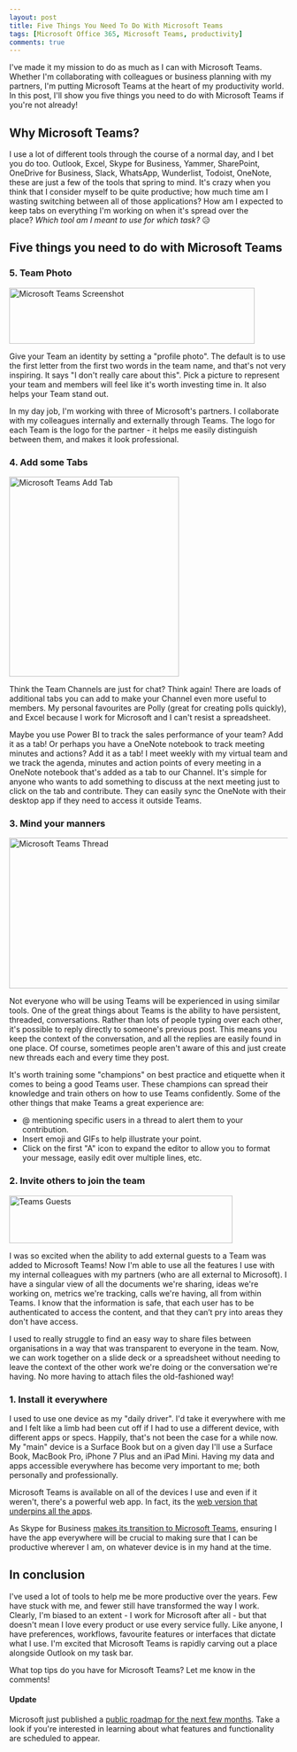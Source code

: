 ```yaml
---
layout: post
title: Five Things You Need To Do With Microsoft Teams
tags: [Microsoft Office 365, Microsoft Teams, productivity]
comments: true
---
```

I've made it my mission to do as much as I can with Microsoft Teams. Whether I'm collaborating with colleagues or business planning with my partners, I'm putting Microsoft Teams at the heart of my productivity world. In this post, I'll show you five things you need to do with Microsoft Teams if you're not already!

<h2>Why Microsoft Teams?</h2>

I use a lot of different tools through the course of a normal day, and I bet you do too. Outlook, Excel, Skype for Business, Yammer, SharePoint, OneDrive for Business, Slack, WhatsApp, Wunderlist, Todoist, OneNote, these are just a few of the tools that spring to mind. It's crazy when you think that I consider myself to be quite productive; how much time am I wasting switching between all of those applications? How am I expected to keep tabs on everything I'm working on when it's spread over the place?&nbsp;<em>Which tool am I meant to use for which task?</em> 😥

<h2>Five things you need to do with Microsoft Teams</h2>

<h3>5. Team Photo</h3>

<img src="https://jamesbmarshall.com/img/teams-1024x233.png" alt="Microsoft Teams Screenshot" width="444" height="101">

Give your Team an identity by setting a "profile photo". The default is to use the first letter from the first two words in the team name, and that's not very inspiring. It says "I don't really care about this". Pick a picture to represent your team and members will feel like it's worth investing time in. It also helps your Team stand out.

In my day job, I'm working with three of Microsoft's partners. I collaborate with my colleagues internally and externally through Teams. The logo for each Team is the logo for the partner - it helps me easily distinguish between them, and makes it look professional.

<h3>4. Add some Tabs</h3>

<img src="https://jamesbmarshall.com/img/teams_addins-870x1024.png" alt="Microsoft Teams Add Tab" width="307" height="361">

Think the Team Channels are just for chat? Think again! There are loads of additional tabs you can add to make your Channel even more useful to members. My personal favourites are Polly (great for creating polls quickly), and Excel because I work for Microsoft and I can't resist a spreadsheet.

Maybe you use Power BI to track the sales performance of your team? Add it as a tab! Or perhaps you have a OneNote notebook to track meeting minutes and actions? Add it as a tab! I meet weekly with my virtual team and we&nbsp;track the agenda, minutes and action points of every meeting in a OneNote notebook that's added as a tab to our Channel. It's simple for anyone who wants to add something to discuss at the next meeting just to click on the tab and contribute. They can easily sync the OneNote with their desktop app if they need to access it outside Teams.

<h3>3. Mind your manners</h3>

<img src="https://jamesbmarshall.com/img/teams_threads-1024x509.png" alt="Microsoft Teams Thread" width="548" height="272">

Not everyone who will be using Teams will be experienced in using similar tools. One of the great things about Teams is the ability to have persistent, threaded, conversations. Rather than lots of people typing over each other, it's possible to reply directly to someone's previous post. This means you keep the context of the conversation, and all the replies are easily found in one place. Of course, sometimes people aren't aware of this and just create new threads each and every time they post.

It's worth training some "champions" on best practice and etiquette when it comes to being a good Teams user. These champions can spread their knowledge and train others on how to use Teams confidently. Some of the other things that make Teams a great experience are:

<ul>
 	<li>@ mentioning specific users in a thread to alert them to your contribution.</li>
 	<li>Insert emoji and GIFs to help illustrate your point.</li>
 	<li>Click on the first "A" icon to expand the editor to allow you to format your message, easily edit over multiple lines, etc.</li>
</ul>

<h3>2. Invite others to join the team</h3>

<img src="https://jamesbmarshall.com/img/teams_guests.png" alt="Teams Guests" width="404" 
height="86">

I was so excited when the ability to add external guests to a Team was added to Microsoft Teams! Now I'm able to use all the features I use with my internal colleagues with my partners (who are all external to Microsoft). I have a singular view of all the documents we're sharing, ideas we're working on, metrics we're tracking, calls we're having, all from within Teams. I know that the information is safe, that each user has to be authenticated to access the content, and that they can’t pry into areas they don't have access.

I used to really struggle to find an easy way to share files between organisations in a way that was transparent to everyone in the team. Now, we can work together on a slide deck or a spreadsheet without needing to leave the context of the other work we're doing or the conversation we're having. No more having to attach files the old-fashioned way!

<h3>1. Install it everywhere</h3>

I used to use one device as my "daily driver". I'd take it everywhere with me and I felt like a limb had been cut off if I had to use a different device, with different apps or specs. Happily, that's not been the case for a while now. My "main" device is a Surface Book but on a given day I'll use a Surface Book, MacBook Pro, iPhone 7 Plus and an iPad Mini. Having my data and apps accessible everywhere has become very important to me; both personally and professionally.

Microsoft Teams is available on all of the devices I use and even if it weren't, there's a powerful web app. In fact, its the <a href="https://blog.thoughtstuff.co.uk/2017/04/under-the-hood-of-the-microsoft-teams-desktop-application/" target="_blank" rel="noopener">web version that underpins all the apps</a>.

As Skype for Business <a href="https://docs.microsoft.com/en-us/microsoftteams/faq-journey" target="_blank" rel="noopener">makes its transition to Microsoft Teams</a>, ensuring I have the app everywhere will be crucial to making sure that I can be productive wherever I am, on whatever device is in my hand at the time.

<h2>In conclusion</h2>

I've used a lot of tools to help me be more productive over the years. Few have stuck with me, and fewer still have transformed the way I work. Clearly, I'm biased to an extent - I work for Microsoft after all - but that doesn't mean I love every product or use every service fully. Like anyone, I have preferences, workflows, favourite features or interfaces that dictate what I use. I'm excited that Microsoft Teams is rapidly carving out a place alongside Outlook on my task bar.

What top tips do you have for Microsoft Teams? Let me know in the comments!

<h4>Update</h4>

Microsoft just published a <a href="https://techcommunity.microsoft.com/t5/Microsoft-Teams-Blog/Roadmap-for-Skype-for-Business-capabilities-coming-to-Microsoft/ba-p/119636" target="_blank" rel="noopener">public roadmap for the next few months</a>. Take a look if you're interested in learning about what features and functionality are scheduled to appear.